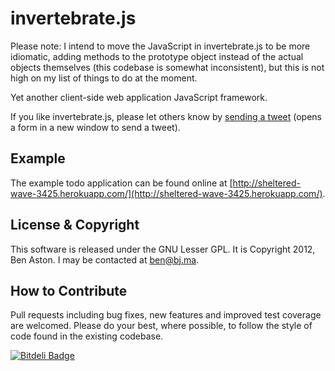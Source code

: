 invertebrate.js
===============

Please note: I intend to move the JavaScript in invertebrate.js to be more idiomatic, adding methods to the prototype object instead of the actual objects themselves (this codebase is somewhat inconsistent), but this is not high on my list of things to do at the moment.

Yet another client-side web application JavaScript framework.

If you like invertebrate.js, please let others know by <a href="https://twitter.com/share?text=Check%20out%20invertebrate.js%2C%20a%20simple%20JavaScript%20client-side%20MVC%20framework.%20%23invertebrate.js%20%40benastontweet&url=https%3A%2F%2Fgithub.com%2Fbenaston%2Finvertebrate.js" target="_blank">sending a tweet</a> (opens a form in a new window to send a tweet).

Example
--------
The example todo application can be found online at [http://sheltered-wave-3425.herokuapp.com/](http://sheltered-wave-3425.herokuapp.com/).

License & Copyright
--------

This software is released under the GNU Lesser GPL. It is Copyright 2012, Ben Aston. I may be contacted at ben@bj.ma.


How to Contribute
--------

Pull requests including bug fixes, new features and improved test coverage are welcomed. Please do your best, where possible, to follow the style of code found in the existing codebase.


[![Bitdeli Badge](https://d2weczhvl823v0.cloudfront.net/benaston/invertebrate.js/trend.png)](https://bitdeli.com/free "Bitdeli Badge")

